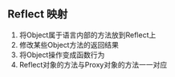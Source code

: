 ## Reflect 映射

1. 将Object属于语言内部的方法放到Reflect上
2. 修改某些Object方法的返回结果
3. 将Object操作变成函数行为
4. Reflect对象的方法与Proxy对象的方法一一对应